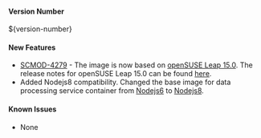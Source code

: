 
#### Version Number
${version-number}

#### New Features
- [SCMOD-4279](https://autjira.microfocus.com/browse/SCMOD-4279) - The image is now based on [openSUSE Leap 15.0](https://en.opensuse.org/Portal:15.0). The release notes for openSUSE Leap 15.0 can be found [here](https://doc.opensuse.org/release-notes/x86_64/openSUSE/Leap/15.0).
- Added Nodejs8 compatibility.
    Changed the base image for data processing service container from [Nodejs6](https://github.com/CAFapi/opensuse-nodejs6-image) to [Nodejs8](https://github.com/CAFapi/opensuse-nodejs8-image). 

#### Known Issues
- None
